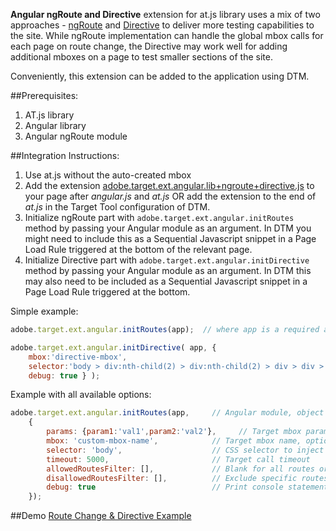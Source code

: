 **Angular ngRoute and Directive** extension for at.js library uses a mix of two approaches - [ngRoute](Angular-ngRoute) and [Directive](Angular-Directive) to deliver more testing capabilities to the site. While ngRoute implementation can handle the global mbox calls for each page on route change, the Directive may work well for adding additional mboxes on a page to test smaller sections of the site.

Conveniently, this extension can be added to the application using DTM.

##Prerequisites: 
  1. AT.js library
  1. Angular library 
  1. Angular ngRoute module 

##Integration Instructions:
  1. Use at.js without the auto-created mbox
  1. Add the extension [adobe.target.ext.angular.lib+ngroute+directive.js](https://github.com/Adobe-Marketing-Cloud/target-atjs-extensions/blob/master/src/angular/adobe.target.ext.angular.lib%2Bngroute%2Bdirective.js) to your page after _angular.js_ and _at.js_ OR add the extension to the end of _at.js_ in the Target Tool configuration of DTM.
  1. Initialize ngRoute part with `adobe.target.ext.angular.initRoutes` method by passing your Angular module as an argument. In DTM you might need to include this as a Sequential Javascript snippet in a Page Load Rule triggered at the bottom of the relevant page. 
  1. Initialize Directive part with `adobe.target.ext.angular.initDirective` method by passing your Angular module as an argument. In DTM this may also need to be included as a Sequential Javascript snippet in a Page Load Rule triggered at the bottom. 

Simple example:
``` javascript
adobe.target.ext.angular.initRoutes(app);  // where app is a required argument, reference to an Angular module, can be object or string name

adobe.target.ext.angular.initDirective( app, {
    mbox:'directive-mbox',
    selector:'body > div:nth-child(2) > div:nth-child(2) > div > div > div:nth-child(2)',
    debug: true } );

```

Example with all available options:
``` javascript
adobe.target.ext.angular.initRoutes(app,     // Angular module, object reference or string, required 
    {
        params: {param1:'val1',param2:'val2'},     // Target mbox parameters, optional
        mbox: 'custom-mbox-name',            // Target mbox name, optional
        selector: 'body',                    // CSS selector to inject Target content to, optional
        timeout: 5000,                       // Target call timeout
        allowedRoutesFilter: [],             // Blank for all routes or restrict to specific routes: ['/','/about','/item/:id']
        disallowedRoutesFilter: [],          // Exclude specific routes: ['/login','/privacy']
        debug: true                          // Print console statements
    });
```  

##Demo 
[Route Change & Directive Example](http://adobe-marketing-cloud.github.io/target-sdk-libraries/demos/examples/angular-dtm-ngroute-directive/index.html)